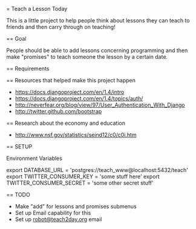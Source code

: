 = Teach a Lesson Today

This is a little project to help people think about lessons they can teach to friends and then carry through on teaching!

== Goal

People should be able to add lessons concerning programming and then make "promises" to teach someone the lesson by a certain date. 

== Requirements

== Resources that helped make this project happen

* https://docs.djangoproject.com/en/1.4/intro
* https://docs.djangoproject.com/en/1.4/topics/auth/
* http://neverfear.org/blog/view/97/User_Authentication_With_Django
* http://twitter.github.com/bootstrap

== Research about the economy and education

* http://www.nsf.gov/statistics/seind12/c0/c0i.htm

== SETUP

Environment Variables

export DATABASE_URL = 'postgres://teach_www@localhost:5432/teach'
export TWITTER_CONSUMER_KEY = 'some stuff here'
export TWITTER_CONSUMER_SECRET = 'some other secret stuff'

== TODO

* Make "add" for lessons and promises submenus
* Set up Email capability for this
* Set up robot@teach2day.org email



